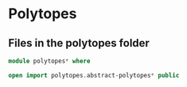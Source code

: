 # Polytopes

## Files in the polytopes folder

```agda
module polytopesᵉ where

open import polytopes.abstract-polytopesᵉ public
```